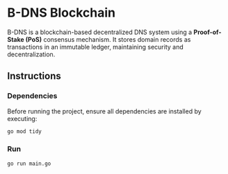 # B-DNS Blockchain  

B-DNS is a blockchain-based decentralized DNS system using a **Proof-of-Stake (PoS)** consensus mechanism. It stores domain records as transactions in an immutable ledger,  maintaining security and decentralization.  

## Instructions

### Dependencies
Before running the project, ensure all dependencies are installed by executing:
   ```sh
   go mod tidy
   ```

### Run 
   ```sh
   go run main.go
   ```